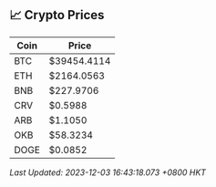 ## 📈 Crypto Prices

| Coin | Price |
| ---- | ----- |
| BTC | $39454.4114 |
| ETH | $2164.0563 |
| BNB | $227.9706 |
| CRV | $0.5988 |
| ARB | $1.1050 |
| OKB | $58.3234 |
| DOGE | $0.0852 |

_Last Updated: 2023-12-03 16:43:18.073 +0800 HKT_